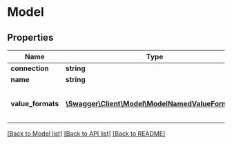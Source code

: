 # Model

## Properties
Name | Type | Description | Notes
------------ | ------------- | ------------- | -------------
**connection** | **string** |  | [optional] 
**name** | **string** |  | [optional] 
**value_formats** | [**\Swagger\Client\Model\ModelNamedValueFormats[]**](ModelNamedValueFormats.md) | Array of named value formats | [optional] 

[[Back to Model list]](../README.md#documentation-for-models) [[Back to API list]](../README.md#documentation-for-api-endpoints) [[Back to README]](../README.md)


